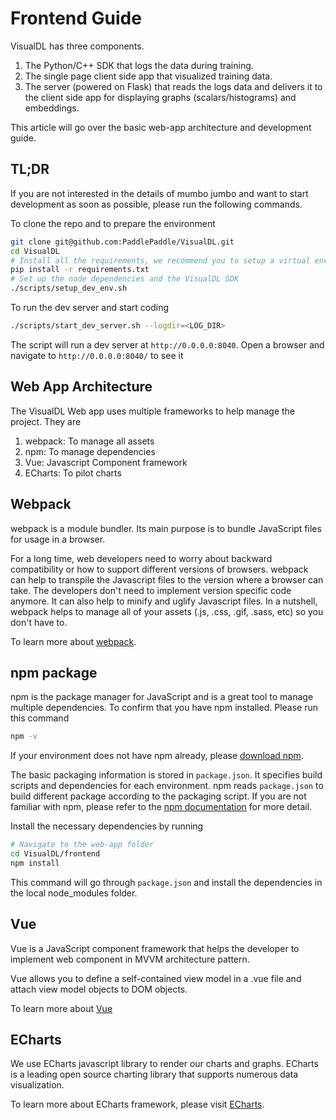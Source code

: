 # Frontend Guide

VisualDL has three components.
1. The Python/C++ SDK that logs the data during training.
1. The single page client side app that visualized training data.
1. The server (powered on Flask) that reads the logs data and delivers it to the client side app for displaying graphs (scalars/histograms) and embeddings.

This article will go over the basic web-app architecture and development guide.

## TL;DR
If you are not interested in the details of mumbo jumbo and want to start development as soon as possible, please run the following commands.

To clone the repo and to prepare the environment
```bash
git clone git@github.com:PaddlePaddle/VisualDL.git
cd VisualDL
# Install all the requirements, we recommend you to setup a virtual environment to keep it clean.
pip install -r requirements.txt
# Set up the node dependencies and the VisualDL SDK
./scripts/setup_dev_env.sh
```
To run the dev server and start coding
```bash
./scripts/start_dev_server.sh --logdir=<LOG_DIR>
```
The script will run a dev server at `http://0.0.0.0:8040`. Open a browser and navigate to `http://0.0.0.0:8040/` to see it

## Web App Architecture

The VisualDL Web app uses multiple frameworks to help manage the project. They are

1. webpack: To manage all assets
1. npm: To manage dependencies
1. Vue: Javascript Component framework
1. ECharts: To pilot charts

## Webpack
webpack is a module bundler. Its main purpose is to bundle JavaScript files for usage in a browser.

For a long time, web developers need to worry about backward compatibility or how to support different versions of browsers.
webpack can help to transpile the Javascript files to the version where a browser can take. The developers don't need to implement version specific code anymore.
It can also help to minify and uglify Javascript files. In a nutshell, webpack helps to manage all of your assets (.js, .css, .gif, .sass, etc) so you don't have to.

To learn more about [webpack](https://webpack.js.org/).

## npm package
npm is the package manager for JavaScript and is a great tool to manage multiple dependencies. To confirm that you have npm installed. Please run this command
``` bash
npm -v
```
If your environment does not have npm already, please [download npm](https://www.npmjs.com/get-npm).

The basic packaging information is stored in `package.json`. It specifies build scripts and dependencies for each environment.
npm reads `package.json` to build different package according to the packaging script.
If you are not familiar with npm, please refer to the [npm documentation](https://docs.npmjs.com/) for more detail.

Install the necessary dependencies by running
```bash
# Navigate to the web-app folder
cd VisualDL/frontend
npm install
```

This command will go through `package.json` and install the dependencies in the local node_modules folder.

## Vue

Vue is a JavaScript component framework that helps the developer to implement web component in MVVM architecture pattern.

Vue allows you to define a self-contained view model in a .vue file and attach view model objects to DOM objects.

To learn more about [Vue](https://vuejs.org/)

## ECharts

We use ECharts javascript library to render our charts and graphs. ECharts is a leading open source charting library that supports numerous data visualization.

To learn more about ECharts framework, please visit [ECharts](https://ecomfe.github.io/echarts-doc/public/en/index.html).
